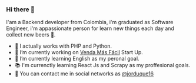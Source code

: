 ### Hi there 👋

I'am a Backend developer from Colombia, i'm graduated as Software Engineer, i'm appassionate person for learn new things each day and collect new beers :beers:.

- :gem: I actually works with PHP and Python.
- 🔭 I’m currently working on [Venda Más Fácil](www.vendamasfacil.com) Start Up.
- :muscle: I’m currently learning English as my peronal goal.
- :books: I'm currenctly learning React Js and Scrapy as my proffesional goals.
- :pushpin: You can contact me in social networks as [@jorduque16](https://www.linkedin.com/in/jorduque16/)
